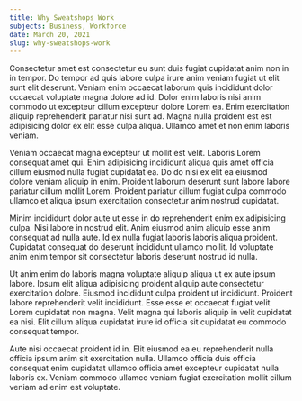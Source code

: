 ```yaml
---
title: Why Sweatshops Work
subjects: Business, Workforce
date: March 20, 2021
slug: why-sweatshops-work
---
```


Consectetur amet est consectetur eu sunt duis fugiat cupidatat anim non in in tempor. Do tempor ad quis labore culpa irure anim veniam fugiat ut elit sunt elit deserunt. Veniam enim occaecat laborum quis incididunt dolor occaecat voluptate magna dolore ad id. Dolor enim laboris nisi anim commodo ut excepteur cillum excepteur dolore Lorem ea. Enim exercitation aliquip reprehenderit pariatur nisi sunt ad. Magna nulla proident est est adipisicing dolor ex elit esse culpa aliqua. Ullamco amet et non enim laboris veniam.

Veniam occaecat magna excepteur ut mollit est velit. Laboris Lorem consequat amet qui. Enim adipisicing incididunt aliqua quis amet officia cillum eiusmod nulla fugiat cupidatat ea. Do do nisi ex elit ea eiusmod dolore veniam aliquip in enim. Proident laborum deserunt sunt labore labore pariatur cillum mollit Lorem. Proident pariatur cillum fugiat culpa commodo ullamco et aliqua ipsum exercitation consectetur anim nostrud cupidatat.

Minim incididunt dolor aute ut esse in do reprehenderit enim ex adipisicing culpa. Nisi labore in nostrud elit. Anim eiusmod anim aliquip esse anim consequat ad nulla aute. Id ex nulla fugiat laboris laboris aliqua proident. Cupidatat consequat do deserunt incididunt ullamco mollit. Id voluptate anim enim tempor sit consectetur laboris deserunt nostrud id nulla.

Ut anim enim do laboris magna voluptate aliquip aliqua ut ex aute ipsum labore. Ipsum elit aliqua adipisicing proident aliquip aute consectetur exercitation dolore. Eiusmod incididunt culpa proident ut incididunt. Proident labore reprehenderit velit incididunt. Esse esse et occaecat fugiat velit Lorem cupidatat non magna. Velit magna qui laboris aliquip in velit cupidatat ea nisi. Elit cillum aliqua cupidatat irure id officia sit cupidatat eu commodo consequat tempor.

Aute nisi occaecat proident id in. Elit eiusmod ea eu reprehenderit nulla officia ipsum anim sit exercitation nulla. Ullamco officia duis officia consequat enim cupidatat ullamco officia amet excepteur cupidatat nulla laboris ex. Veniam commodo ullamco veniam fugiat exercitation mollit cillum veniam ad enim est voluptate.